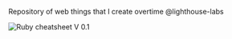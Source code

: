 Repository of web things that I create overtime @lighthouse-labs

![Ruby cheatsheet V 0.1](https://github.com/adamdahan/lighthouse-web/blob/master/ruby-cheatsheet-v-0.1/image/ruby-cheatsheet-v-0.1.png)

